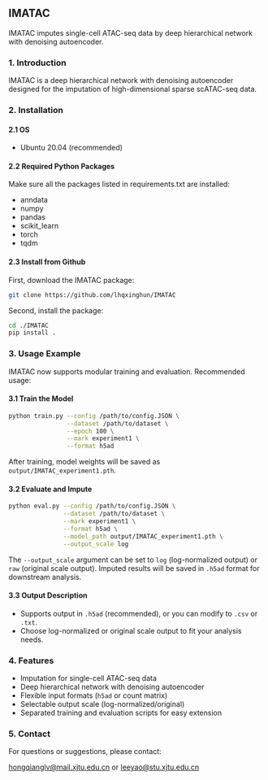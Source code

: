 ## IMATAC
IMATAC imputes single-cell ATAC-seq data by deep hierarchical network with denoising autoencoder.

### 1. Introduction

IMATAC is a deep hierarchical network with denoising autoencoder designed for the imputation of high-dimensional sparse scATAC-seq data.

### 2. Installation

#### 2.1 OS
- Ubuntu 20.04 (recommended)

#### 2.2 Required Python Packages

Make sure all the packages listed in requirements.txt are installed:
- anndata
- numpy
- pandas
- scikit_learn
- torch
- tqdm

#### 2.3 Install from Github

First, download the IMATAC package:

```bash
git clone https://github.com/lhqxinghun/IMATAC
```

Second, install the package:

```bash
cd ./IMATAC
pip install .
```

### 3. Usage Example

IMATAC now supports modular training and evaluation. Recommended usage:

#### 3.1 Train the Model
```bash
python train.py --config /path/to/config.JSON \
                --dataset /path/to/dataset \
                --epoch 100 \
                --mark experiment1 \
                --format h5ad
```
After training, model weights will be saved as `output/IMATAC_experiment1.pth`.

#### 3.2 Evaluate and Impute
```bash
python eval.py --config /path/to/config.JSON \
               --dataset /path/to/dataset \
               --mark experiment1 \
               --format h5ad \
               --model_path output/IMATAC_experiment1.pth \
               --output_scale log
```
The `--output_scale` argument can be set to `log` (log-normalized output) or `raw` (original scale output).
Imputed results will be saved in `.h5ad` format for downstream analysis.

#### 3.3 Output Description
- Supports output in `.h5ad` (recommended), or you can modify to `.csv` or `.txt`.
- Choose log-normalized or original scale output to fit your analysis needs.

### 4. Features
- Imputation for single-cell ATAC-seq data
- Deep hierarchical network with denoising autoencoder
- Flexible input formats (`h5ad` or count matrix)
- Selectable output scale (log-normalized/original)
- Separated training and evaluation scripts for easy extension

### 5. Contact

For questions or suggestions, please contact:

hongqianglv@mail.xjtu.edu.cn or leeyao@stu.xjtu.edu.cn
